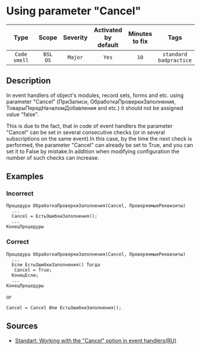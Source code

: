 # Using parameter "Cancel"

| Type | Scope | Severity | Activated<br/>by default | Minutes<br/>to fix | Tags |
| :-: | :-: | :-: | :-: | :-: | :-: |
| `Code smell` | `BSL`<br/>`OS` | `Major` | `Yes` | `10` | `standard`<br/>`badpractice` |

<!-- Блоки выше заполняются автоматически, не трогать -->
## Description

In event handlers of object's modules, record sets, forms and etc. using parameter "Cancel" (ПриЗаписи, ОбработкаПроверкиЗаполнения, ТоварыПередНачаломДобавления and etc.) it should not be assigned value "false".

This is due to the fact, that in code of event handlers the parameter "Cancel" can be set in several consecutive checks (or in several subscriptions on the same event).In this case, by the time the next check is performed, the parameter "Cancel" can already be set to True, and you can set it to False by mistake.In addition when modifying configuration the number of such checks can increase.

## Examples

### Incorrect

```bsl
Процедура ОбработкаПроверкиЗаполнения(Cancel, ПроверяемыеРеквизиты)
  ...
  Cancel = ЕстьОшибкиЗаполнения();
  ...
КонецПроцедуры
```

### Correct

```bsl
Процедура ОбработкаПроверкиЗаполнения(Cancel, ПроверяемыеРеквизиты)
  ...
  Если ЕстьОшибкиЗаполнения() Тогда
   Cancel = True;
  КонецЕсли;
  ...
КонецПроцедуры
```

or

```bsl
Cancel = Cancel Или ЕстьОшибкиЗаполнения();
```

## Sources

* [Standart: Working with the "Cancel" option in event handlers(RU)](https://its.1c.ru/db/v8std#content:686:hdoc)
